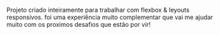 Projeto criado inteiramente para trabalhar com flexbox & leyouts responsivos.
foi uma experiência muito complementar que vai me ajudar muito com os proximos desafios que estão por vir!

